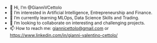 - 👋 Hi, I’m @GianniVCettolo
- 👀 I’m interested in Artificial Intelligence, Entrepreneurship and Finance.
- 🌱 I’m currently learning MLOps, Data Science Skills and Trading.
- 💞️ I’m looking to collaborate on interesting and challenging projects.
- 📫 How to reach me:  giannicettolo@gmail.com or https://www.linkedin.com/in/gianni-valentino-cettolo/
<!---
GianniVCettolo/GianniVCettolo is a ✨ special ✨ repository because its `README.md` (this file) appears on your GitHub profile.
You can click the Preview link to take a look at your changes.
--->
